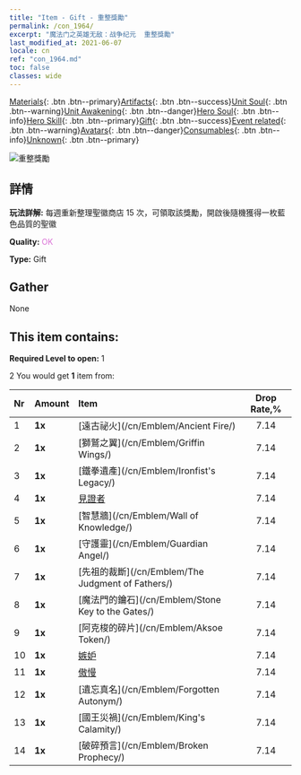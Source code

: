 ```yaml
---
title: "Item - Gift - 重整獎勵"
permalink: /con_1964/
excerpt: "魔法门之英雄无敌：战争纪元  重整獎勵"
last_modified_at: 2021-06-07
locale: cn
ref: "con_1964.md"
toc: false
classes: wide
---
```

 [Materials](/ItemsCN/){: .btn .btn--primary}[Artifacts](/ItemsCN/Artifacts/){: .btn .btn--success}[Unit Soul](/ItemsCN/UnitSoul/){: .btn .btn--warning}[Unit Awakening](/ItemsCN/UnitAwakening/){: .btn .btn--danger}[Hero Soul](/ItemsCN/HeroSoul/){: .btn .btn--info}[Hero Skill](/ItemsCN/HeroSkill/){: .btn .btn--primary}[Gift](/ItemsCN/Gift/){: .btn .btn--success}[Event related](/ItemsCN/Events/){: .btn .btn--warning}[Avatars](/ItemsCN/Avatars/){: .btn .btn--danger}[Consumables](/ItemsCN/Consumables/){: .btn .btn--info}[Unknown](/ItemsCN/Unknown/){: .btn .btn--primary}

 ![重整獎勵](/images/t/shenghui_4.png)

## 詳情
 **玩法詳解:** 每週重新整理聖徽商店 15 次，可領取該獎勵，開啟後隨機獲得一枚藍色品質的聖徽

 **Quality:** <span style="color: #DA70D6">OK</span>

 **Type:** Gift

## Gather

  None

## This item contains:

 **Required Level to open:** 1

 2 You would get **1** item  from:

  | Nr | Amount |     Item    | Drop Rate,% |
  |:---|:-------|:------------|:---------:|
  | 1 |  **1x** | [遠古祕火](/cn/Emblem/Ancient Fire/) | 7.14 | 
  | 2 |  **1x** | [獅鷲之翼](/cn/Emblem/Griffin Wings/) | 7.14 | 
  | 3 |  **1x** | [鐵拳遺產](/cn/Emblem/Ironfist's Legacy/) | 7.14 | 
  | 4 |  **1x** | [見證者](/cn/Emblem/Witness/) | 7.14 | 
  | 5 |  **1x** | [智慧牆](/cn/Emblem/Wall of Knowledge/) | 7.14 | 
  | 6 |  **1x** | [守護靈](/cn/Emblem/Guardian Angel/) | 7.14 | 
  | 7 |  **1x** | [先祖的裁斷](/cn/Emblem/The Judgment of Fathers/) | 7.14 | 
  | 8 |  **1x** | [魔法門的鑰石](/cn/Emblem/Stone Key to the Gates/) | 7.14 | 
  | 9 |  **1x** | [阿克梭的碎片](/cn/Emblem/Aksoe Token/) | 7.14 | 
  | 10 |  **1x** | [嫉妒](/cn/Emblem/Jealousy/) | 7.14 | 
  | 11 |  **1x** | [傲慢](/cn/Emblem/Arrogance/) | 7.14 | 
  | 12 |  **1x** | [遺忘真名](/cn/Emblem/Forgotten Autonym/) | 7.14 | 
  | 13 |  **1x** | [國王災禍](/cn/Emblem/King's Calamity/) | 7.14 | 
  | 14 |  **1x** | [破碎預言](/cn/Emblem/Broken Prophecy/) | 7.14 | 
